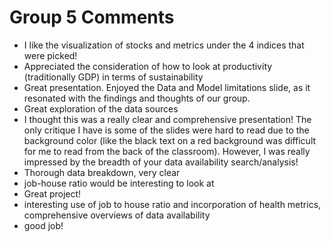 
Group 5 Comments
================

- I like the visualization of stocks and metrics under the 4 indices that were picked!
- Appreciated the consideration of how to look at productivity (traditionally GDP) in terms of sustainability 
- Great presentation. Enjoyed the Data and Model limitations slide, as it resonated with the findings and thoughts of our group. 
- Great exploration of the data sources
- I thought this was a really clear and comprehensive presentation! The only critique I have is some of the slides were hard to read due to the background color (like the black text on a red background was difficult for me to read from the back of the classroom). However, I was really impressed by the breadth of your data availability search/analysis!
- Thorough data breakdown, very clear 
- job-house ratio would be interesting to look at
- Great project! 
- interesting use of job to house ratio and incorporation of health metrics, comprehensive overviews of data availability
- good job! 
